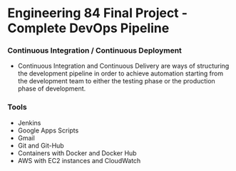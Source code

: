 # Engineering 84 Final Project - Complete DevOps Pipeline

### Continuous Integration / Continuous Deployment
- Continuous Integration and Continuous Delivery are ways of structuring the development pipeline in order to achieve automation starting from the development team to either the testing phase or the production phase of development.

### Tools
- Jenkins
- Google Apps Scripts
- Gmail
- Git and Git-Hub
- Containers with Docker and Docker Hub
- AWS with EC2 instances and CloudWatch

### 